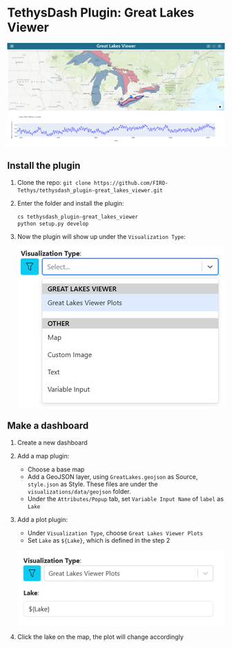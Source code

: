 # TethysDash Plugin: Great Lakes Viewer

![Demo](/images/demo.png)

## Install the plugin

1. Clone the repo: `git clone https://github.com/FIRO-Tethys/tethysdash_plugin-great_lakes_viewer.git`

2. Enter the folder and install the plugin:
   ```
   cs tethysdash_plugin-great_lakes_viewer
   python setup.py develop
   ```

3. Now the plugin will show up under the `Visualization Type`:

    ![Demo](/images/plugin.png)

## Make a dashboard

1. Create a new dashboard

2. Add a map plugin:
   - Choose a base map
   - Add a GeoJSON layer, using `GreatLakes.geojson` as Source, `style.json` as Style. These files are under the `visualizations/data/geojson` folder.
   - Under the `Attributes/Popup` tab, set `Variable Input Name` of `label` as `Lake`

3. Add a plot plugin:
    - Under `Visualization Type`, choose `Great Lakes Viewer Plots`
    - Set `Lake` as `${Lake}`, which is defined in the step 2
    
    ![Demo](/images/plot.png)

4. Click the lake on the map, the plot will change accordingly